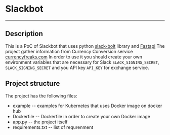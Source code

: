 # Slackbot
--------------------------------------

## Description

This is a PoC of Slackbot that uses python [slack-bolt](https://slack.dev/bolt-python/tutorial/getting-started) library and [Fastapi](https://fastapi.tiangolo.com/tutorial/first-steps/)
The project gather information from  Currency Conversion service [currencyfreaks.com](https://api.currencyfreaks.com)
In order to use it you should create your own environment variables that are necessary for Slack `SLACK_SIGNING_SECRET`, `SLACK_SIGNING_SECRET` and you API key `API_KEY` for exchange service.


## Project structure

The project has the following files:

- example -- examples for Kubernetes that uses Docker image on docker hub
- Dockerfile -- Dockerfile in order to create your own Docker image
- app.py -- the project itself
- requirements.txt -- list of requrenment
